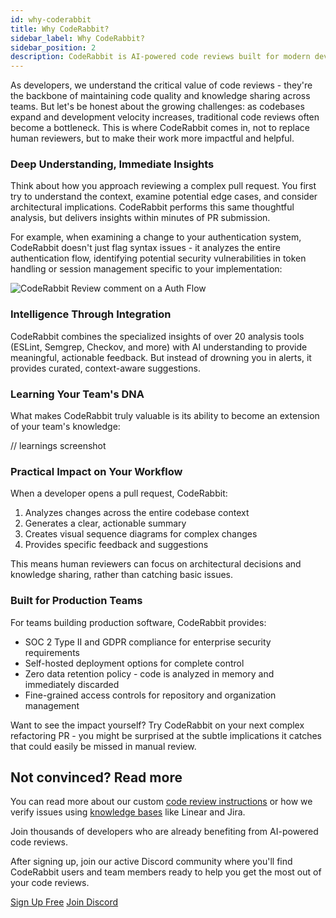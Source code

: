 ```yaml
---
id: why-coderabbit
title: Why CodeRabbit?
sidebar_label: Why CodeRabbit?
sidebar_position: 2
description: CodeRabbit is AI-powered code reviews built for modern development teams
---
```


As developers, we understand the critical value of code reviews - they're the backbone of maintaining code quality and knowledge sharing across teams. But let's be honest about the growing challenges: as codebases expand and development velocity increases, traditional code reviews often become a bottleneck. This is where CodeRabbit comes in, not to replace human reviewers, but to make their work more impactful and helpful.

### Deep Understanding, Immediate Insights

Think about how you approach reviewing a complex pull request. You first try to understand the context, examine potential edge cases, and consider architectural implications. CodeRabbit performs this same thoughtful analysis, but delivers insights within minutes of PR submission.

For example, when examining a change to your authentication system, CodeRabbit doesn't just flag syntax issues - it analyzes the entire authentication flow, identifying potential security vulnerabilities in token handling or session management specific to your implementation:

![CodeRabbit Review comment on a Auth Flow](/img/about/why-cr-auth-flow-cors.png "CodeRabbit Code Review Comment")

### Intelligence Through Integration

CodeRabbit combines the specialized insights of over 20 analysis tools (ESLint, Semgrep, Checkov, and more) with AI understanding to provide meaningful, actionable feedback. But instead of drowning you in alerts, it provides curated, context-aware suggestions.

### Learning Your Team's DNA

What makes CodeRabbit truly valuable is its ability to become an extension of your team's knowledge:

// learnings screenshot

### Practical Impact on Your Workflow

When a developer opens a pull request, CodeRabbit:

1. Analyzes changes across the entire codebase context
2. Generates a clear, actionable summary
3. Creates visual sequence diagrams for complex changes
4. Provides specific feedback and suggestions

This means human reviewers can focus on architectural decisions and knowledge sharing, rather than catching basic issues.

### Built for Production Teams

For teams building production software, CodeRabbit provides:

- SOC 2 Type II and GDPR compliance for enterprise security requirements
- Self-hosted deployment options for complete control
- Zero data retention policy - code is analyzed in memory and immediately discarded
- Fine-grained access controls for repository and organization management

Want to see the impact yourself? Try CodeRabbit on your next complex refactoring PR - you might be surprised at the subtle implications it catches that could easily be missed in manual review.

## Not convinced? Read more

You can read more about our custom [code review instructions](/guides/review-instructions) or how we verify issues using [knowledge bases](integrations/knowledge-base) like Linear and Jira.

Join thousands of developers who are already benefiting from AI-powered code reviews.

After signing up, join our active Discord community where you'll find CodeRabbit users and team members ready to help you get the most out of your code reviews.

<div style={{display: 'flex', gap: '10px', marginTop: '20px'}}>
  <a href="https://app.coderabbit.ai/login" className="button button--primary button--lg">Sign Up Free</a>
  <a href="https://discord.gg/coderabbit" className="button button--secondary button--lg">Join Discord</a>
</div>
